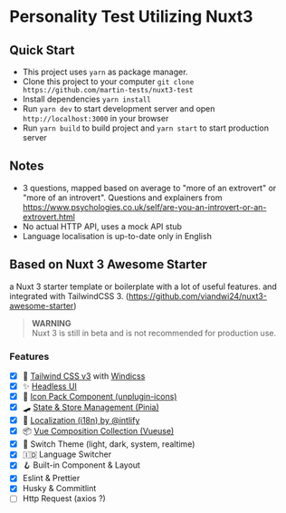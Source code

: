 # Personality Test Utilizing Nuxt3

## Quick Start
* This project uses `yarn` as package manager.
* Clone this project to your computer `git clone https://github.com/martin-tests/nuxt3-test`
* Install dependencies `yarn install`
* Run `yarn dev` to start development server and open `http://localhost:3000` in your browser
* Run `yarn build` to build project and `yarn start` to start production server


## Notes
* 3 questions, mapped based on average to "more of an extrovert" or "more of an introvert". Questions and explainers from https://www.psychologies.co.uk/self/are-you-an-introvert-or-an-extrovert.html
* No actual HTTP API, uses a mock API stub
* Language localisation is up-to-date only in English

## Based on Nuxt 3 Awesome Starter
a Nuxt 3 starter template or boilerplate with a lot of useful features. and integrated with TailwindCSS 3. (https://github.com/viandwi24/nuxt3-awesome-starter)

> **WARNING** \
> Nuxt 3 is still in beta and is not recommended for production use.

### Features
- [x] 💨 [Tailwind CSS v3](https://tailwindcss.com/) with [Windicss](https://windicss.org/)
- [x] ✨ [Headless UI](https://headlessui.dev/)
- [x] 🔔 [Icon Pack Component (unplugin-icons)](https://icones.js.org/)
- [x] 🛹 [State & Store Management (Pinia)](https://pinia.vuejs.org/)
- [x] 🚩 [Localization (i18n) by @intlify](https://github.com/intlify/nuxt3)
- [x] 📦 [Vue Composition Collection (Vueuse)](https://vueuse.org/)
- [x] 🌙 Switch Theme (light, dark, system, realtime)
- [x] 🇮🇩 Language Switcher
- [x] 🪝 Built-in Component & Layout
- [x] Eslint & Prettier
- [x] Husky & Commitlint
- [ ] Http Request (axios ?)
